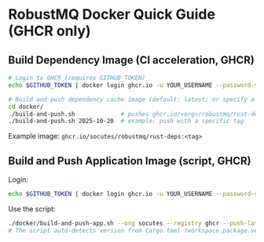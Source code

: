 # RobustMQ Docker Quick Guide (GHCR only)

## Build Dependency Image (CI acceleration, GHCR)

```bash
# Login to GHCR (requires GITHUB_TOKEN)
echo $GITHUB_TOKEN | docker login ghcr.io -u YOUR_USERNAME --password-stdin

# Build and push dependency cache image (default: latest; or specify a tag)
cd docker/
./build-and-push.sh             # pushes ghcr.io/<org>/robustmq/rust-deps:latest
./build-and-push.sh 2025-10-20  # example: push with a specific tag
```

Example image: `ghcr.io/socutes/robustmq/rust-deps:<tag>`

## Build and Push Application Image (script, GHCR)

Login:
```bash
echo $GITHUB_TOKEN | docker login ghcr.io -u YOUR_USERNAME --password-stdin
```

Use the script:
```bash
./docker/build-and-push-app.sh --org socutes --registry ghcr --push-latest
# The script auto-detects version from Cargo.toml (workspace.package.version)
```